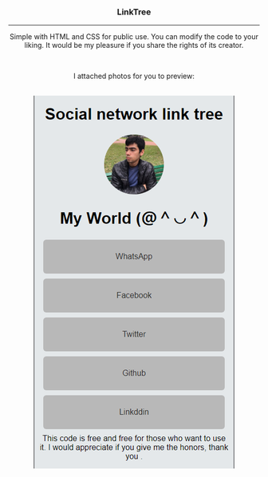 <center><h3>LinkTree</h3>
<hr>
<p>Simple with HTML and CSS for public use. You can modify the code to your liking.
It would be my pleasure if you share the rights of its creator.</p>
<br>
<p>I attached photos for you to preview:</p>
<br>
<img src="preview.png" alt=""></center>
